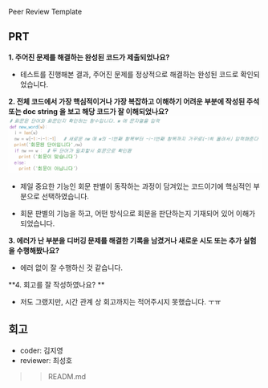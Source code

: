 Peer Review Template
## PRT ##

**1. 주어진 문제를 해결하는 완성된 코드가 제출되었나요?**

- 테스트를 진행해본 결과, 주어진 문제를 정상적으로 해결하는 완성된 코드로 확인되었습니다.

**2. 전체 코드에서 가장 핵심적이거나 가장 복잡하고 이해하기 어려운 부분에 작성된 주석 또는 doc string 을 보고 해당 코드가 잘 이해되었나요?**
![code block](./Py01_C.png)
- 제일 중요한 기능인 회문 판별이 동작하는 과정이 담겨있는 코드이기에 핵심적인 부분으로 선택하였습니다.

- 회문 판별의 기능을 하고, 어떤 방식으로 회문을 판단하는지 기재되어 있어 이해가 되었습니다.

**3. 에러가 난 부분을 디버깅 문제를 해결한 기록을 남겼거나 새로운 시도 또는 추가 실험을 수행해봤나요?**

- 에러 없이 잘 수행하신 것 같습니다.

**4. 회고를 잘 작성하였나요? **

- 저도 그랬지만, 시간 관계 상 회고까지는 적어주시지 못했습니다. ㅜㅠ

## 회고 ## 

- coder: 김지영
- reviewer: 최성호

>> READM.md

